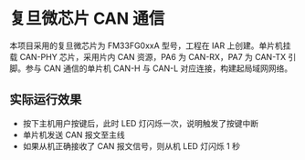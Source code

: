 # 复旦微芯片 CAN 通信

本项目采用的复旦微芯片为 FM33FG0xxA 型号，工程在 IAR 上创建。单片机挂载 CAN-PHY 芯片，采用片内 CAN 资源，PA6 为 CAN-RX，PA7 为 CAN-TX 引脚。参与 CAN 通信的单片机 CAN-H 与 CAN-L 对应连接，构建起局域网网络。

## 实际运行效果

- 按下主机用户按键后，此时 LED 灯闪烁一次，说明触发了按键中断
- 单片机发送 CAN 报文至主线
- 如果从机正确接收了 CAN 报文信号，则从机 LED 灯闪烁 1 秒
